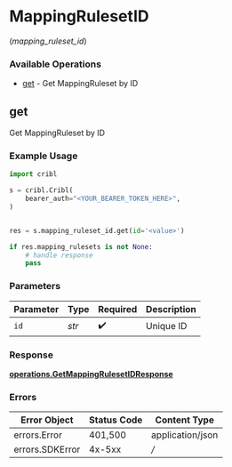 # MappingRulesetID
(*mapping_ruleset_id*)

### Available Operations

* [get](#get) - Get MappingRuleset by ID

## get

Get MappingRuleset by ID

### Example Usage

```python
import cribl

s = cribl.Cribl(
    bearer_auth="<YOUR_BEARER_TOKEN_HERE>",
)


res = s.mapping_ruleset_id.get(id='<value>')

if res.mapping_rulesets is not None:
    # handle response
    pass

```

### Parameters

| Parameter          | Type               | Required           | Description        |
| ------------------ | ------------------ | ------------------ | ------------------ |
| `id`               | *str*              | :heavy_check_mark: | Unique ID          |


### Response

**[operations.GetMappingRulesetIDResponse](../../models/operations/getmappingrulesetidresponse.md)**
### Errors

| Error Object     | Status Code      | Content Type     |
| ---------------- | ---------------- | ---------------- |
| errors.Error     | 401,500          | application/json |
| errors.SDKError  | 4x-5xx           | */*              |

